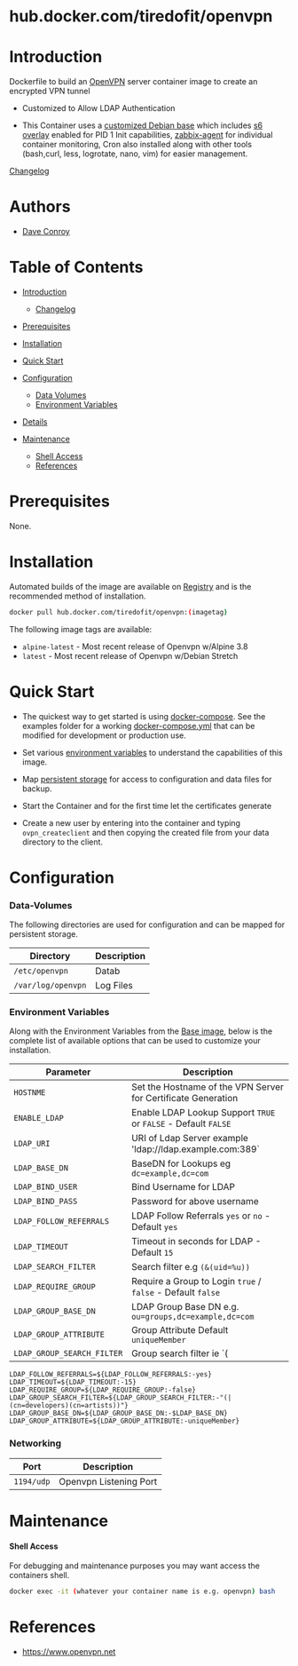 # hub.docker.com/tiredofit/openvpn

# Introduction

Dockerfile to build an [OpenVPN](https://www.openvpn.net) server container image to create an encrypted VPN tunnel

* Customized to Allow LDAP Authentication

* This Container uses a [customized Debian base](https://hub.docker.com/r/tiredofit/debian) which includes [s6 overlay](https://github.com/just-containers/s6-overlay) enabled for PID 1 Init capabilities, [zabbix-agent](https://zabbix.org) for individual container monitoring, Cron also installed along with other tools (bash,curl, less, logrotate, nano, vim) for easier management. 



[Changelog](CHANGELOG.md)

# Authors

- [Dave Conroy](https://github.com/tiredofit/)

# Table of Contents

- [Introduction](#introduction)
    - [Changelog](CHANGELOG.md)
- [Prerequisites](#prerequisites)
- [Installation](#installation)
- [Quick Start](#quick-start)
- [Configuration](#configuration)
    - [Data Volumes](#data-volumes)
    - [Environment Variables](#environmentvariables)   
- [Details](#details)

- [Maintenance](#maintenance)
    - [Shell Access](#shell-access)
   - [References](#references)

# Prerequisites

None.

# Installation

Automated builds of the image are available on [Registry](https://hub.docker.com/tiredofit/openvpn) and is the recommended method of installation.


```bash
docker pull hub.docker.com/tiredofit/openvpn:(imagetag)
```

The following image tags are available:
* `alpine-latest` - Most recent release of Openvpn w/Alpine 3.8
* `latest` - Most recent release of Openvpn w/Debian Stretch

# Quick Start

* The quickest way to get started is using [docker-compose](https://docs.docker.com/compose/). See the examples folder for a working [docker-compose.yml](examples/docker-compose.yml) that can be modified for development or production use.

* Set various [environment variables](#environment-variables) to understand the capabilities of this image.
* Map [persistent storage](#data-volumes) for access to configuration and data files for backup.

* Start the Container and for the first time let the certificates generate
* Create a new user by entering into the container and typing `ovpn_createclient` and then copying the created file from your data directory to the client.

# Configuration

### Data-Volumes

The following directories are used for configuration and can be mapped for persistent storage.

| Directory | Description |
|-----------|-------------|
| `/etc/openvpn` | Datab |
| `/var/log/openvpn` | Log Files |

### Environment Variables

Along with the Environment Variables from the [Base image](https://hub.docker.com/r/tiredofit/debian), below is the complete list of 
available options that can be used to customize your installation.

| Parameter | Description |
|-----------|-------------|
| `HOSTNME` | Set the Hostname of the VPN Server for Certificate Generation |
| `ENABLE_LDAP` | Enable LDAP Lookup Support `TRUE` or `FALSE` - Default `FALSE` |
| `LDAP_URI` | URI of Ldap Server example 'ldap://ldap.example.com:389` |
| `LDAP_BASE_DN` | BaseDN for Lookups eg `dc=example,dc=com` |
| `LDAP_BIND_USER` | Bind Username for LDAP|
| `LDAP_BIND_PASS` | Password for above username |
| `LDAP_FOLLOW_REFERRALS` | LDAP Follow Referrals `yes` or `no` - Default `yes` |
| `LDAP_TIMEOUT` | Timeout in seconds for LDAP - Default `15` |
| `LDAP_SEARCH_FILTER` | Search filter e.g `(&(uid=%u))`
| `LDAP_REQUIRE_GROUP` | Require a Group to Login `true` / `false` - Default `false` |
| `LDAP_GROUP_BASE_DN` | LDAP Group Base DN e.g. `ou=groups,dc=example,dc=com` |
| `LDAP_GROUP_ATTRIBUTE` | Group Attribute Default `uniqueMember` |
| `LDAP_GROUP_SEARCH_FILTER` | Group search filter ie `(|(cn=developers)(cn=artists))` |


    LDAP_FOLLOW_REFERRALS=${LDAP_FOLLOW_REFERRALS:-yes}
    LDAP_TIMEOUT=${LDAP_TIMEOUT:-15}
    LDAP_REQUIRE_GROUP=${LDAP_REQUIRE_GROUP:-false}
    LDAP_GROUP_SEARCH_FILTER=${LDAP_GROUP_SEARCH_FILTER:-"(|(cn=developers)(cn=artists))"}
    LDAP_GROUP_BASE_DN=${LDAP_GROUP_BASE_DN:-$LDAP_BASE_DN}
    LDAP_GROUP_ATTRIBUTE=${LDAP_GROUP_ATTRIBUTE:-uniqueMember}


### Networking

| Port | Description |
|-----------|-------------|
| `1194/udp`    | Openvpn Listening Port |

# Maintenance

#### Shell Access

For debugging and maintenance purposes you may want access the containers shell. 

```bash
docker exec -it (whatever your container name is e.g. openvpn) bash
```

# References

* https://www.openvpn.net
